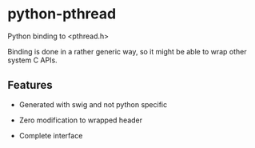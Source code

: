# python-pthread
Python binding to <pthread.h>

Binding is done in a rather generic way, so it might be able to wrap other system C APIs.

## Features

* Generated with swig and not python specific

* Zero modification to wrapped header

* Complete interface
